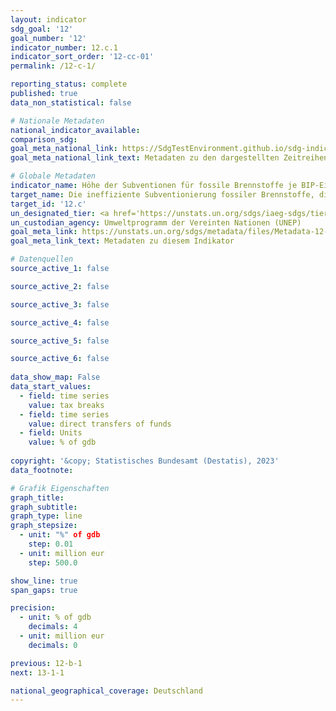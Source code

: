 ```yaml
---
layout: indicator    
sdg_goal: '12'    
goal_number: '12'    
indicator_number: 12.c.1    
indicator_sort_order: '12-cc-01'    
permalink: /12-c-1/    

reporting_status: complete    
published: true    
data_non_statistical: false    

# Nationale Metadaten    
national_indicator_available:     
comparison_sdg:     
goal_meta_national_link: https://SdgTestEnvironment.github.io/sdg-indicators/public/Meta/12.c.1.pdf
goal_meta_national_link_text: Metadaten zu den dargestellten Zeitreihen    

# Globale Metadaten    
indicator_name: Höhe der Subventionen für fossile Brennstoffe je BIP-Einheit (Produktion und Konsum)    
target_name: Die ineffiziente Subventionierung fossiler Brennstoffe, die zu verschwenderischem Verbrauch verleitet, durch Beseitigung von Marktverzerrungen entsprechend den nationalen Gegebenheiten rationalisieren, unter anderem durch eine Umstrukturierung der Besteuerung und die allmähliche Abschaffung dieser schädlichen Subventionen, um ihren Umweltauswirkungen Rechnung zu tragen, wobei die besonderen Bedürfnisse und Gegebenheiten der Entwicklungsländer in vollem Umfang berücksichtigt und die möglichen nachteiligen Auswirkungen auf ihre Entwicklung in einer die Armen und die betroffenen Gemeinwesen schützenden Weise so gering wie möglich gehalten werden    
target_id: '12.c'    
un_designated_tier: <a href='https://unstats.un.org/sdgs/iaeg-sdgs/tier-classification/' title='Klicken Sie hier um weitere Informationen zur UN-Tier-Klassifikation zu erhalten.'  target='_blank'>Tier I</a>    
un_custodian_agency: Umweltprogramm der Vereinten Nationen (UNEP)    
goal_meta_link: https://unstats.un.org/sdgs/metadata/files/Metadata-12-0c-01.pdf    
goal_meta_link_text: Metadaten zu diesem Indikator        

# Datenquellen
source_active_1: false

source_active_2: false

source_active_3: false

source_active_4: false

source_active_5: false

source_active_6: false
    
data_show_map: False    
data_start_values: 
  - field: time series
    value: tax breaks
  - field: time series
    value: direct transfers of funds
  - field: Units
    value: % of gdb    
    
copyright: '&copy; Statistisches Bundesamt (Destatis), 2023'    
data_footnote:     

# Grafik Eigenschaften    
graph_title: 
graph_subtitle:     
graph_type: line
graph_stepsize: 
  - unit: "%" of gdb
    step: 0.01
  - unit: million eur
    step: 500.0    

show_line: true
span_gaps: true

precision:
  - unit: % of gdb
    decimals: 4
  - unit: million eur
    decimals: 0    

previous: 12-b-1    
next: 13-1-1    

national_geographical_coverage: Deutschland    
---
```


<span></span>